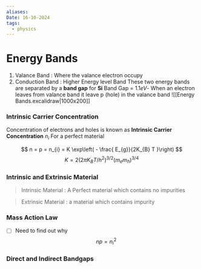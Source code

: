 ```yaml
---
aliases: 
Date: 16-10-2024
tags:
  - physics
---
```

# Energy Bands
1. Valance Band : Where the valance electron occupy
2. Conduction Band : Higher Energy level Band 
These two energy bands are separated by a **band gap** for **Si** Band Gap = $1.1eV$- When an electron leaves from valance band it leave p (hole) in the valance band 
![[Energy Bands.excalidraw|1000x200]]

### Intrinsic Carrier Concentration 
Concentration of electrons and holes is known as **Intrinsic Carrier Concentration** $n_{i}$ 
For a perfect material 

$$
n = p = n_{i} = K \exp\left( - \frac{ E_{g}}{2K_{B} T }\right)
$$
$$
K = 2( 2\pi K_{B} T / h^2 )^{3/2} (m_{e} m_{h} )^{3/4}
$$



### Intrinsic and Extrinsic Material 
>Intrinsic Material : A Perfect material which contains no impurities 

>Extrinsic Material : a material which contains impurity 


### Mass Action Law 
- [ ] Need to find out why 
$$
np = n_{i}^2
$$


### Direct and Indirect Bandgaps
